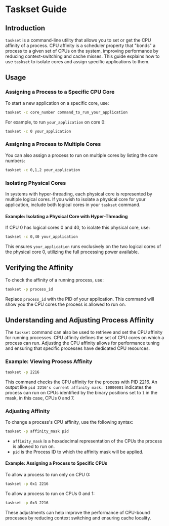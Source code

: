 
# Taskset Guide

## Introduction
`taskset` is a command-line utility that allows you to set or get the CPU affinity of a process. CPU affinity is a scheduler property that "bonds" a process to a given set of CPUs on the system, improving performance by reducing context-switching and cache misses. This guide explains how to use `taskset` to isolate cores and assign specific applications to them.

## Usage

### Assigning a Process to a Specific CPU Core

To start a new application on a specific core, use:

```bash
taskset -c core_number command_to_run_your_application
```

For example, to run `your_application` on core 0:

```bash
taskset -c 0 your_application
```

### Assigning a Process to Multiple Cores

You can also assign a process to run on multiple cores by listing the core numbers:

```bash
taskset -c 0,1,2 your_application
```

### Isolating Physical Cores

In systems with hyper-threading, each physical core is represented by multiple logical cores. If you wish to isolate a physical core for your application, include both logical cores in your `taskset` command.

#### Example: Isolating a Physical Core with Hyper-Threading

If CPU 0 has logical cores 0 and 40, to isolate this physical core, use:

```bash
taskset -c 0,40 your_application
```

This ensures `your_application` runs exclusively on the two logical cores of the physical core 0, utilizing the full processing power available.

## Verifying the Affinity

To check the affinity of a running process, use:

```bash
taskset -p process_id
```

Replace `process_id` with the PID of your application. This command will show you the CPU cores the process is allowed to run on.

## Understanding and Adjusting Process Affinity

The `taskset` command can also be used to retrieve and set the CPU affinity for running processes. CPU affinity defines the set of CPU cores on which a process can run. Adjusting the CPU affinity allows for performance tuning and ensuring that specific processes have dedicated CPU resources.

### Example: Viewing Process Affinity

```bash
taskset -p 2216
```

This command checks the CPU affinity for the process with PID 2216. An output like `pid 2216's current affinity mask: 10000001` indicates the process can run on CPUs identified by the binary positions set to `1` in the mask, in this case, CPUs 0 and 7.

### Adjusting Affinity

To change a process's CPU affinity, use the following syntax:

```bash
taskset -p affinity_mask pid
```

- `affinity_mask` is a hexadecimal representation of the CPUs the process is allowed to run on.
- `pid` is the Process ID to which the affinity mask will be applied.

#### Example: Assigning a Process to Specific CPUs

To allow a process to run only on CPU 0:

```bash
taskset -p 0x1 2216
```

To allow a process to run on CPUs 0 and 1:

```bash
taskset -p 0x3 2216
```

These adjustments can help improve the performance of CPU-bound processes by reducing context switching and ensuring cache locality.
